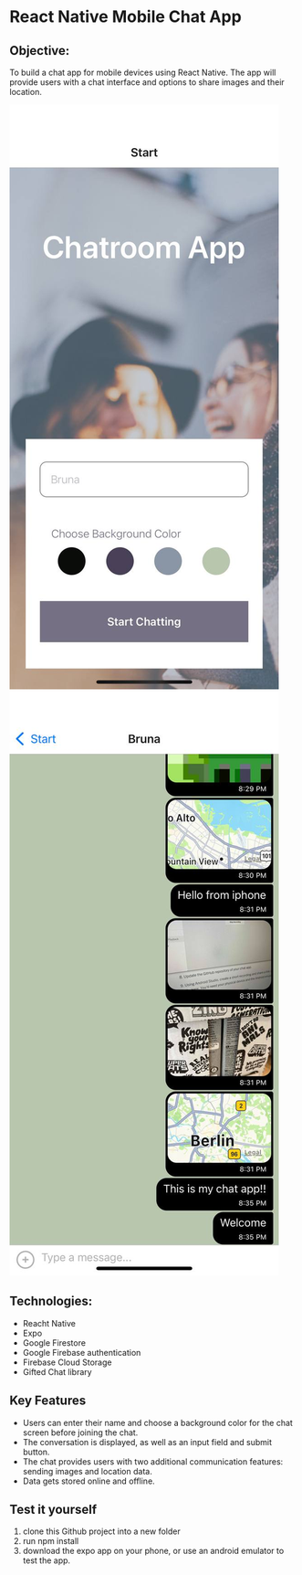 # React Native Mobile Chat App

## Objective:

To build a chat app for mobile devices using React Native. The app will
provide users with a chat interface and options to share images and their
location.

![meet app screenshot](/assets/screenshot1.jpg)
![meet app screenshot](/assets/screenshot2.jpg)

## Technologies:

- Reacht Native
- Expo
- Google Firestore
- Google Firebase authentication
- Firebase Cloud Storage
- Gifted Chat library

## Key Features

- Users can enter their name and choose a background color for the chat screen before joining the chat.
- The conversation is displayed, as well as an input field and submit button.
- The chat provides users with two additional communication features: sending images and location data.
- Data gets stored online and offline.

## Test it yourself

1. clone this Github project into a new folder
2. run npm install
3. download the expo app on your phone, or use an android emulator to test the app.
